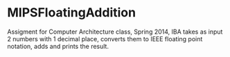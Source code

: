 # MIPSFloatingAddition
Assigment for Computer Architecture class, Spring 2014, IBA
takes as input 2 numbers with 1 decimal place, converts them to IEEE floating point notation, adds and prints the result.

